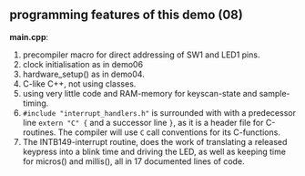 programming features of this demo (08)
---

**main.cpp**:
1. precompiler macro for direct addressing of SW1 and LED1 pins.
1. clock initialisation as in demo06
1. hardware_setup() as in demo04.
1. C-like C++, not using classes.
1. using very little code and RAM-memory for keyscan-state and sample-timing.
1. `#include "interrupt_handlers.h"` is surrounded with with a predecessor
   line `extern "C" {` and a successor line `}`, as it is a header file for
   C-routines.
   The compiler will use `C` call conventions for its C-functions.
1. The INTB149-interrupt routine, does the work of translating a released
   keypress into a blink time and driving the LED, as well as keeping time
   for micros() and millis(), all in 17 documented lines of code.
